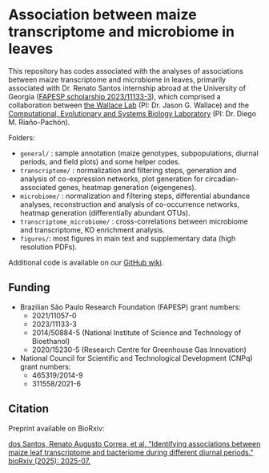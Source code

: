 # Association between maize transcriptome and microbiome in leaves

This repository has codes associated with the analyses of associations between maize transcriptome and microbiome in leaves, primarily associated with Dr. Renato Santos internship abroad at the University of Georgia ([FAPESP scholarship 2023/11133-3](https://bv.fapesp.br/en/bolsas/212537/integrating-metataxonomics-and-host-transcriptomics-data-in-maize/)), which comprised a collaboration between [the Wallace Lab](https://wallacelab.uga.edu/) (PI: Dr. Jason G. Wallace) and the [Computational, Evolutionary and Systems Biology Laboratory](https://labbces.cena.usp.br/) (PI: Dr. Diego M. Riaño-Pachón).

Folders:

 * `general/` : sample annotation (maize genotypes, subpopulations, diurnal periods, and field plots) and some helper codes.
 * `transcriptome/` : normalization and filtering steps, generation and analysis of co-expression networks, plot generation for circadian-associated genes, heatmap generation (eigengenes).
 * `microbiome/` : normalization and filtering steps, differential abundance analyses, reconstruction and analysis of co-occurrence networks, heatmap generation (differentially abundant OTUs).
 * `transcriptome_microbiome/` : cross-correlations between microbiome and transcriptome, KO enrichment analysis.
 * `figures/`: most figures in main text and supplementary data (high resolution PDFs).

Additional code is available on our [GitHub wiki](https://github.com/SantosRAC/maize_transcriptome_microbiome_diurnal_periods/wiki).

## Funding

* Brazilian São Paulo Research Foundation (FAPESP) grant numbers:
    * 2021/11057-0
    * 2023/11133-3
    * 2014/50884-5 (National Institute of Science and Technology of Bioethanol)
    * 2020/15230-5 (Research Centre for Greenhouse Gas Innovation)
* National Council for Scientific and Technological Development (CNPq) grant numbers:
    * 465319/2014-9
    * 311558/2021-6

## Citation

Preprint available on BioRxiv:

[dos Santos, Renato Augusto Correa, et al. "Identifying associations between maize leaf transcriptome and bacteriome during different diurnal periods." bioRxiv (2025): 2025-07.](https://www.biorxiv.org/content/10.1101/2025.07.11.664371v1)

